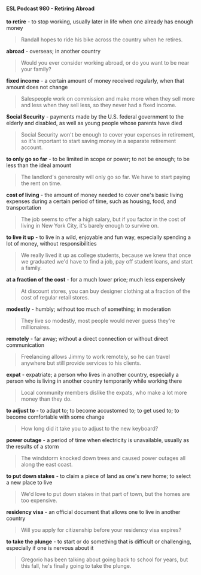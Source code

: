 #### ESL Podcast 980 - Retiring Abroad

**to retire** - to stop working, usually later in life when one already has enough
money

> Randall hopes to ride his bike across the country when he retires.

**abroad** - overseas; in another country

> Would you ever consider working abroad, or do you want to be near your
family?

**fixed income** - a certain amount of money received regularly, when that amount
does not change

> Salespeople work on commission and make more when they sell more and less
when they sell less, so they never had a fixed income.

**Social Security** - payments made by the U.S. federal government to the elderly
and disabled, as well as young people whose parents have died

> Social Security won't be enough to cover your expenses in retirement, so it's
important to start saving money in a separate retirement account.

**to only go so far** - to be limited in scope or power; to not be enough; to be less
than the ideal amount

> The landlord's generosity will only go so far. We have to start paying the rent on
time.

**cost of living** - the amount of money needed to cover one's basic living
expenses during a certain period of time, such as housing, food, and
transportation

> The job seems to offer a high salary, but if you factor in the cost of living in New
York City, it's barely enough to survive on.

**to live it up** - to live in a wild, enjoyable and fun way, especially spending a lot of
money, without responsibilities

> We really lived it up as college students, because we knew that once we
graduated we'd have to find a job, pay off student loans, and start a family.

**at a fraction of the cost** - for a much lower price; much less expensively

> At discount stores, you can buy designer clothing at a fraction of the cost of
regular retail stores.

**modestly** - humbly; without too much of something; in moderation

> They live so modestly, most people would never guess they're millionaires.

**remotely** - far away; without a direct connection or without direct communication

> Freelancing allows Jimmy to work remotely, so he can travel anywhere but still
provide services to his clients.

**expat** - expatriate; a person who lives in another country, especially a person
who is living in another country temporarily while working there

> Local community members dislike the expats, who make a lot more money than
they do.

**to adjust to** - to adapt to; to become accustomed to; to get used to; to become
comfortable with some change

> How long did it take you to adjust to the new keyboard?

**power outage** - a period of time when electricity is unavailable, usually as the
results of a storm

> The windstorm knocked down trees and caused power outages all along the
east coast.

**to put down stakes** - to claim a piece of land as one's new home; to select a
new place to live

> We'd love to put down stakes in that part of town, but the homes are too
expensive.

**residency visa** - an official document that allows one to live in another country

> Will you apply for citizenship before your residency visa expires?

**to take the plunge** - to start or do something that is difficult or challenging,
especially if one is nervous about it

> Gregorio has been talking about going back to school for years, but this fall,
he's finally going to take the plunge.

